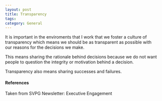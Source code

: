 ```yaml
---
layout: post
title: Transparency
tags: 
category: General
---
```


It is important in the enviroments that I work that we foster a culture of transparency which means we should be as transparent as possible with our reasons for the decisions we make. 

This means sharing the rationale behind decisions because we do not want people to question the integrity or motivation behind a decision.

Transparency also means sharing successes and failures.  

#### References

Taken from SVPG Newsletter: Executive Engagement
